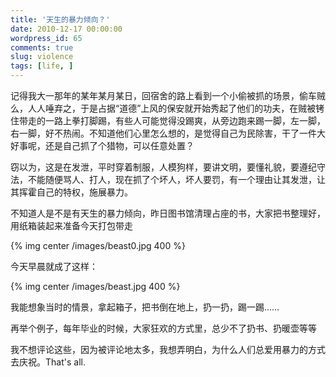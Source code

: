 ```yaml
---
title: '天生的暴力倾向？'
date: 2010-12-17 00:00:00
wordpress_id: 65
comments: true
slug: violence
tags: [life, ]
---
```

记得我大一那年的某年某月某日，回宿舍的路上看到一个小偷被抓的场景，偷车贼么，人人唾弃之，于是占据“道德”上风的保安就开始秀起了他们的功夫，在贼被铐住带走的一路上拳打脚踢，有些人可能觉得没踢爽，从旁边跑来踢一脚，左一脚，右一脚，好不热闹。不知道他们心里怎么想的，是觉得自己为民除害，干了一件大好事呢，还是自己抓了个猎物，可以任意处置？

窃以为，这是在发泄，平时穿着制服，人模狗样，要讲文明，要懂礼貌，要遵纪守法，不能随便骂人、打人，现在抓了个坏人，坏人要罚，有一个理由让其发泄，让其挥霍自己的特权，施展暴力。

不知道人是不是有天生的暴力倾向，昨日图书馆清理占座的书，大家把书整理好，用纸箱装起来准备今天打包带走

{% img center /images/beast0.jpg 400 %}

今天早晨就成了这样：

{% img center /images/beast.jpg 400 %}

我能想象当时的情景，拿起箱子，把书倒在地上，扔一扔，踢一踢……

再举个例子，每年毕业的时候，大家狂欢的方式里，总少不了扔书、扔暖壶等等

我不想评论这些，因为被评论地太多，我想弄明白，为什么人们总爱用暴力的方式去庆祝。That's all.
